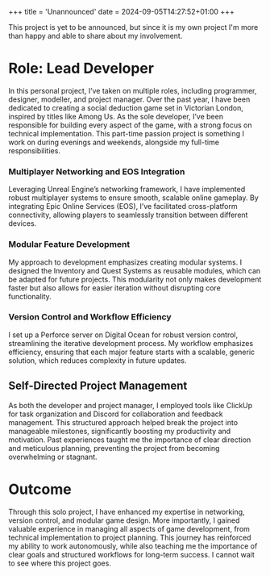 +++
title = 'Unannounced'
date = 2024-09-05T14:27:52+01:00
+++


This project is yet to be announced, but since it is my own project I'm more than happy and able to share about my involvement.

# Role: Lead Developer

In this personal project, I’ve taken on multiple roles, including programmer, designer, modeller, and project manager. Over the past year, I have been dedicated to creating a social deduction game set in Victorian London, inspired by titles like Among Us. As the sole developer, I’ve been responsible for building every aspect of the game, with a strong focus on technical implementation. This part-time passion project is something I work on during evenings and weekends, alongside my full-time responsibilities.

### Multiplayer Networking and EOS Integration
 Leveraging Unreal Engine’s networking framework, I have implemented robust multiplayer systems to ensure smooth, scalable online gameplay. By integrating Epic Online Services (EOS), I’ve facilitated cross-platform connectivity, allowing players to seamlessly transition between different devices.

### Modular Feature Development
My approach to development emphasizes creating modular systems. I designed the Inventory and Quest Systems as reusable modules, which can be adapted for future projects. This modularity not only makes development faster but also allows for easier iteration without disrupting core functionality.

### Version Control and Workflow Efficiency
 I set up a Perforce server on Digital Ocean for robust version control, streamlining the iterative development process. My workflow emphasizes efficiency, ensuring that each major feature starts with a scalable, generic solution, which reduces complexity in future updates.


## Self-Directed Project Management

As both the developer and project manager, I employed tools like ClickUp for task organization and Discord for collaboration and feedback management. This structured approach helped break the project into manageable milestones, significantly boosting my productivity and motivation. Past experiences taught me the importance of clear direction and meticulous planning, preventing the project from becoming overwhelming or stagnant.


# Outcome

Through this solo project, I have enhanced my expertise in networking, version control, and modular game design. More importantly, I gained valuable experience in managing all aspects of game development, from technical implementation to project planning. This journey has reinforced my ability to work autonomously, while also teaching me the importance of clear goals and structured workflows for long-term success. I cannot wait to see where this project goes. 

